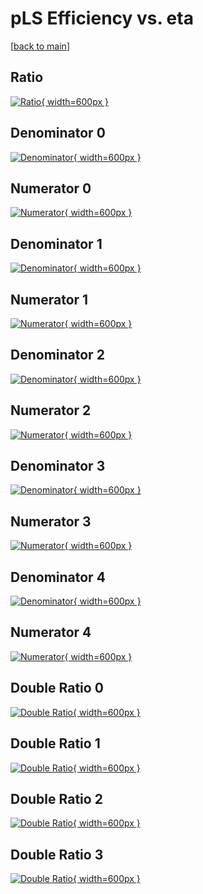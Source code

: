 # pLS Efficiency vs. eta

[[back to main](./)]



## Ratio

[![Ratio](../mtv/var/pLS_loweta_11_1_eff_eta.png){ width=600px }](../mtv/var/pLS_loweta_11_1_eff_eta.pdf)

## Denominator 0

[![Denominator](../mtv/den/pLS_loweta_11_1_eff_eta_den0.png){ width=600px }](../mtv/den/pLS_loweta_11_1_eff_eta_den0.pdf)

## Numerator 0

[![Numerator](../mtv/num/pLS_loweta_11_1_eff_eta_num0.png){ width=600px }](../mtv/num/pLS_loweta_11_1_eff_eta_num0.pdf)

## Denominator 1

[![Denominator](../mtv/den/pLS_loweta_11_1_eff_eta_den1.png){ width=600px }](../mtv/den/pLS_loweta_11_1_eff_eta_den1.pdf)

## Numerator 1

[![Numerator](../mtv/num/pLS_loweta_11_1_eff_eta_num1.png){ width=600px }](../mtv/num/pLS_loweta_11_1_eff_eta_num1.pdf)

## Denominator 2

[![Denominator](../mtv/den/pLS_loweta_11_1_eff_eta_den2.png){ width=600px }](../mtv/den/pLS_loweta_11_1_eff_eta_den2.pdf)

## Numerator 2

[![Numerator](../mtv/num/pLS_loweta_11_1_eff_eta_num2.png){ width=600px }](../mtv/num/pLS_loweta_11_1_eff_eta_num2.pdf)

## Denominator 3

[![Denominator](../mtv/den/pLS_loweta_11_1_eff_eta_den3.png){ width=600px }](../mtv/den/pLS_loweta_11_1_eff_eta_den3.pdf)

## Numerator 3

[![Numerator](../mtv/num/pLS_loweta_11_1_eff_eta_num3.png){ width=600px }](../mtv/num/pLS_loweta_11_1_eff_eta_num3.pdf)

## Denominator 4

[![Denominator](../mtv/den/pLS_loweta_11_1_eff_eta_den4.png){ width=600px }](../mtv/den/pLS_loweta_11_1_eff_eta_den4.pdf)

## Numerator 4

[![Numerator](../mtv/num/pLS_loweta_11_1_eff_eta_num4.png){ width=600px }](../mtv/num/pLS_loweta_11_1_eff_eta_num4.pdf)

## Double Ratio 0

[![Double Ratio](../mtv/ratio/pLS_loweta_11_1_eff_eta_ratio0.png){ width=600px }](../mtv/ratio/pLS_loweta_11_1_eff_eta_ratio0.pdf)

## Double Ratio 1

[![Double Ratio](../mtv/ratio/pLS_loweta_11_1_eff_eta_ratio1.png){ width=600px }](../mtv/ratio/pLS_loweta_11_1_eff_eta_ratio1.pdf)

## Double Ratio 2

[![Double Ratio](../mtv/ratio/pLS_loweta_11_1_eff_eta_ratio2.png){ width=600px }](../mtv/ratio/pLS_loweta_11_1_eff_eta_ratio2.pdf)

## Double Ratio 3

[![Double Ratio](../mtv/ratio/pLS_loweta_11_1_eff_eta_ratio3.png){ width=600px }](../mtv/ratio/pLS_loweta_11_1_eff_eta_ratio3.pdf)

